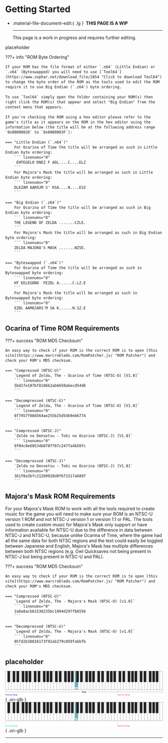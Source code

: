 # Getting Started

<div class="grid cards" markdown>

-   :material-file-document-edit:{ .lg } __&nbsp;THIS PAGE IS A WIP__
  
    ---

    This page is a work in progress and requires further editing.

</div>

placeholder

???+ info "ROM Byte Ordering"

    If your ROM has the file format of either `.n64` (Little Endian) or `.v64` (Byteswapped) you will need to use [`Tool64`](https://www.zophar.net/download_file/2854 "Click to download Tool64") to change the byte order of the ROM as the tools used to edit the ROM require it to use Big Endian (`.z64`) byte ordering.

    To use `Tool64` simply open the folder containing your ROM(s) then right click the ROM(s) that appear and select "Big Endian" from the context menu that appears.

    If you're checking the ROM using a hex editor please refer to the game's title as it appears on the ROM in the hex editor using the information below (the title will be at the following address range `0x00000020` to `0x0000003F`):

    === "Little Endian (`.n64`)"
        For Ocarina of Time the title will be arranged as such in Little Endian byte ordering:
        ``` linenums="0"
         EHTEGELO DNEZ F ADL....C....ELZ
        ```
        For Majora's Mask the title will be arranged as such in Little Endian byte ordering:
        ``` linenums="0"
        DLEZAM AAROJM S' KSA....N....ESZ
        ```

    === "Big Endian (`.z64`)"
        For Ocarina of Time the title will be arranged as such in Big Endian byte ordering:
        ``` linenums="0"
        THE LEGEND OF ZELDA .......CZLE.
        ```
        For Majora's Mask the title will be arranged as such in Big Endian byte ordering:
        ``` linenums="0"
        ZELDA MAJORA'S MASK .......NZSE.
        ```

    === "Byteswapped (`.v64`)"
        For Ocarina of Time the title will be arranged as such in Byteswapped byte ordering:
        ``` linenums="0"
        HT EELEGDNO  FEZDL A......C.LZ.E
        ```
        For Majora's Mask the title will be arranged as such in Byteswapped byte ordering:
        ``` linenums="0"
        EZDL AAMOJARS'M SA K......N.SZ.E
        ```

## Ocarina of Time ROM Requirements

???+ success "ROM MD5 Checksum"

    An easy way to check if your ROM is the correct ROM is to open [this site](https://www.marcrobledo.com/RomPatcher.js/ "ROM Patcher") and check your ROM's MD5 checksum.

    === "Compressed (NTSC-U)"
        `Legend of Zelda, The - Ocarina of Time (NTSC-U) [V1.0]`
        ``` linenums="0"
        5bd1fe107bf8106b2ab6650abecd54d6
        ```

    === "Decompressed (NTSC-U)"
        `Legend of Zelda, The - Ocarina of Time (NTSC-U) [V1.0]`
        ``` linenums="0"
        6f7957f08d564ae255b25d54b9eb6774
        ```

    === "Compressed (NTSC-J)"
        `Zelda no Densetsu - Toki no Ocarina (NTSC-J) [V1.0]`
        ``` linenums="0"
        9f04c8e68534b870f707c247fa4b50fc
        ```

    === "Decompressed (NTSC-J)"
        `Zelda no Densetsu - Toki no Ocarina (NTSC-J) [V1.0]`
        ``` linenums="0"
        361f0a3bfc21289928d0f671517a6897
        ```

## Majora's Mask ROM Requirements

For your Majora's Mask ROM to work with all the tools required to create music for the game you will need to make sure your ROM is an NTSC-U version 1 ROM and not NTSC-J version 1 or version 1.1 or PAL. The tools used to create custom music for Majora's Mask only support or have information available for NTSC-U due to the difference in data between NTSC-J and NTSC-U, because unlike Ocarina of Time, where the game had all the same data for both NTSC regions and the text could easily be toggled between Japanese and English, Majora's Mask has multiple differences between both NTSC regions (e.g. Owl Quicksaves not being present in NTSC-J but being present in NTSC-U and PAL).

???+ success "ROM MD5 Checksum"

    An easy way to check if your ROM is the correct ROM is to open [this site](https://www.marcrobledo.com/RomPatcher.js/ "ROM Patcher") and check your ROM's MD5 checksum.

    === "Compressed (NTSC-U)"
        `Legend of Zelda, The - Majora's Mask (NTSC-U) [v1.0]`
        ``` linenums="0"
        2a0a8acb61538235bc1094d297fb6556
        ```

    === "Decompressed (NTSC-U)"
        `Legend of Zelda, The - Majora's Mask (NTSC-U) [v1.0]`
        ``` linenums="0"
        05fd2b38816173f92ab279c059fabbfb
        ```

## placeholder

![](../assets/images/samples/piano-range-light.png#only-light){ .on-glb }
![](../assets/images/samples/piano-range-dark.png#only-dark){ .on-glb }

-----